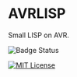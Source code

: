 # AVRLISP
Small LISP on AVR.

![Badge Status](https://services-as-a-ci)

[![MIT License](http://img.shields.io/badge/license-MIT-blue.svg?style=flat)](LICENSE)
